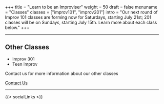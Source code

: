 +++
title = "Learn to be an Improviser"
weight = 50
draft = false
menuname = "Classes"
classes = ["improv101", "improv201"]
intro = "Our next round of Improv 101 classes are forming now for Saturdays, starting July 21st; 201 classes will be on Sundays, starting July 15th. Learn more about each class below."
+++

---

## Other Classes

* Improv 301
* Teen Improv

Contact us for more information about our other classes  

<a href="/#contact" class="button special">Contact Us</a>

---

{{< socialLinks >}}
